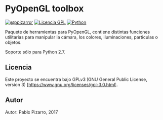 # PyOpenGL toolbox
[![@ppizarror](http://ppizarror.com/resources/images/autor.svg)](http://ppizarror.com)
[![Licencia GPL](http://ppizarror.com/resources/images/licenciagpl3.svg)](https://www.gnu.org/licenses/)
[![Python](http://ppizarror.com/resources/images/python27.svg)](https://www.python.org/downloads/)

Paquete de herramientas para PyOpenGL, contiene distintas funciones utilitarias para manipular la cámara, los colores, iluminaciones, particulas o objetos.

Soporte sólo para Python 2.7.

## Licencia
Este proyecto se encuentra bajo GPLv3 (GNU General Public License, version 3) [https://www.gnu.org/licenses/gpl-3.0.html].

## Autor
Autor: Pablo Pizarro, 2017